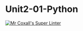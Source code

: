# Unit2-01-Python
[![Mr Coxall's Super Linter](https://github.com/ICS3U-C-Programming-P-T/Unit2-01-Python/workflows/Mr%20Coxall's%20Super%20Linter/badge.svg)](https://github.com/ICS3U-C-Programming-P-T/Unit2-01-Python/actions/)
